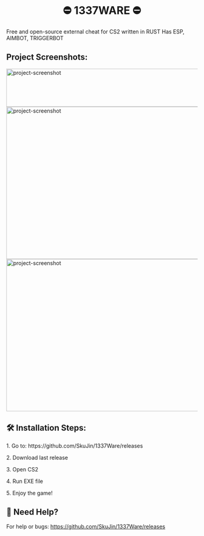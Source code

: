 <h1 align="center" id="title">⛔ 1337WARE ⛔</h1>

<p id="description">Free and open-source external cheat for CS2 written in RUST Has ESP, AIMBOT, TRIGGERBOT</p>

<h2>Project Screenshots:</h2>

<img src="https://imgur.com/a/XFxPo5O" alt="project-screenshot" width="600" height="100/">

<img src="https://i.imgur.com/eBNo9FC.jpg" alt="project-screenshot" width="800" height="400/">

<img src="https://i.imgur.com/vrHTqh1.jpg" alt="project-screenshot" width="800" height="400/">



<h2>🛠️ Installation Steps:</h2>

<p>1. Go to: https://github.com/SkuJin/1337Ware/releases</p>

<p>2. Download last release</p>

<p>3. Open CS2</p>

<p>4. Run EXE file</p>

<p>5. Enjoy the game!</p>

<h2>💖 Need Help?</h2>

For help or bugs: https://github.com/SkuJin/1337Ware/releases
